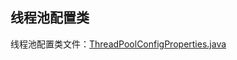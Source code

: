## 线程池配置类

线程池配置类文件：[ThreadPoolConfigProperties.java](..%2F..%2Fcommon-core%2Fsrc%2Fmain%2Fjava%2Fcom%2Fcommon%2Fcore%2Fproperties%2FThreadPoolConfigProperties.java)
